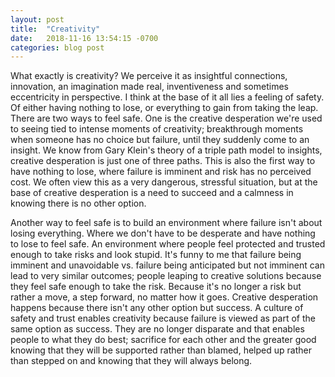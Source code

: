 ```yaml
---
layout: post
title:  "Creativity"
date:   2018-11-16 13:54:15 -0700
categories: blog post
---
```


What exactly is creativity? We perceive it as insightful connections, innovation, an imagination made real, inventiveness and sometimes eccentricity in perspective. I think at the base of it all lies a feeling of safety. Of either having nothing to lose, or everything to gain from taking the leap. There are two ways to feel safe. One is the creative desperation we're used to seeing tied to intense moments of creativity; breakthrough moments when someone has no choice but failure, until they suddenly come to an insight. We know from Gary Klein's theory of a triple path model to insights, creative desperation is just one of three paths. This is also the first way to have nothing to lose, where failure is imminent and risk has no perceived cost. We often view this as a very dangerous, stressful situation, but at the base of creative desperation is a need to succeed and a calmness in knowing there is no other option.

Another way to feel safe is to build an environment where failure isn't about losing everything. Where we don't have to be desperate and have nothing to lose to feel safe. An environment where people feel protected and trusted enough to take risks and look stupid. It's funny to me that failure being imminent and unavoidable vs. failure being anticipated but not imminent can lead to very similar outcomes; people leaping to creative solutions because they feel safe enough to take the risk. Because it's no longer a risk but rather a move, a step forward, no matter how it goes. Creative desperation happens because there isn't any other option but success. A culture of safety and trust enables creativity because failure is viewed as part of the same option as success. They are no longer disparate and that enables people to what they do best; sacrifice for each other and the greater good knowing that they will be supported rather than blamed, helped up rather than stepped on and knowing that they will always belong. 
